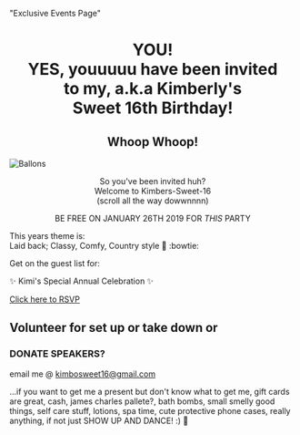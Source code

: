 "Exclusive Events Page"
<h1 align="center">YOU! <br>
YES, youuuuu have been invited <br>
to my, a.k.a Kimberly's <br>
Sweet 16th Birthday! <br></h1>
<h2 align="center">Whoop Whoop! <br>
</h2>

![Ballons](https://images.unsplash.com/photo-1524293568345-75d62c3664f7?ixlib=rb-1.2.1&ixid=eyJhcHBfaWQiOjEyMDd9&auto=format&fit=crop&w=400&q=60)

<p align="center">So you've been invited huh?
<br>
Welcome to Kimbers-Sweet-16 
<br>
(scroll all the way dowwnnnn) </p>

<p align="center">BE FREE ON JANUARY 26TH 2019 FOR <i>THIS</i> PARTY</p>

 This years theme is:   
Laid back; Classy, Comfy, Country style :horse:
:bowtie:

Get on the guest list for: 

:sparkles: Kimi's Special Annual Celebration :sparkles:

[Click here to RSVP](https://kimberly387.typeform.com/to/ZMgtns)

 
## Volunteer for set up or take down or

### DONATE SPEAKERS?
email me @ kimbosweet16@gmail.com





...if you want to get me a present but don't know what to get me, gift cards are great, cash, james charles pallete?, bath bombs, small smelly good things, self care stuff, lotions, spa time, cute protective phone cases, really anything, if not just SHOW UP AND DANCE! :)
:dancer:
